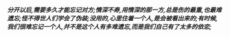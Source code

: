 ***分开以后,需要多久才能忘记对方;情深不寿,用情深的那一方,总是伤的最重,也最难遗忘;怪不得世人们学会了伪装;没用的,心里住着一个人,是会被看出来的;有时候,我们很难忘记一个人,并不是这个人有多难遗忘,而是我们自己有了太多的依恋;***